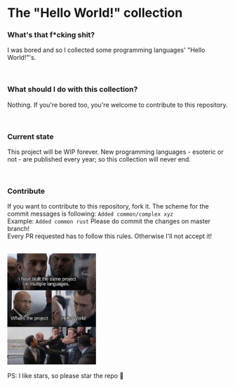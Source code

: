 # The "Hello World!" collection

### What's that f*cking shit?
I was bored and so I collected some programming languages' "Hello World!"'s. 

<br/>

### What should I do with this collection?
Nothing. If you're bored too, you're welcome to contribute to this repository.

<br/>

### Current state
This project will be WIP forever. New programming languages - esoteric or not - are published every year; so this
collection will never end.

<br/>

### Contribute
If you want to contribute to this repository, fork it. The scheme for the commit messages is following:
`Added common/complex xyz` <br/>
Example: `Added common rust`
Please do commit the changes on master branch! <br/>
Every PR requested has to follow this rules. Otherwise I'll not accept it!

<br/>

<img id="meme" src="assets/meme.jpg" alt="Just a meme ^" width="40%" height="40%"/>

<br/>

PS: I like stars, so please star the repo :rofl:
